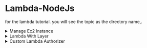 # Lambda-NodeJs
for the lambda tutorial. you will see the topic as the directory name,.

<details>
 <summary>Manage Ec2 Instance</summary>
 
    Create Instance. 
    Start Instance. 
    Stop Instance. 
</details>

<details>
 <summary>Lambda With Layer</summary>
 
    ![alt text](resource/cloud-archie.png)
    Create Layer
    Create Function and use layer. 
     
</details>

<details>
 <summary>Custom Lambda Authorizer</summary>
 
    Create Login Function. 
    Authorizer Function. 
    Profile Function. 
</details>
